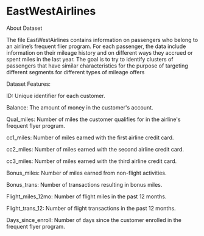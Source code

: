 # EastWestAirlines

About Dataset

The file EastWestAirlines contains information on passengers who belong to an airline’s frequent flier program. For each passenger, the data include information on their mileage history and on different ways they accrued or spent miles in the last year. The goal is to try to identify clusters of passengers that have similar characteristics for the purpose of targeting different segments for different types of mileage offers

Dataset Features:

ID: Unique identifier for each customer.

Balance: The amount of money in the customer's account.

Qual_miles: Number of miles the customer qualifies for in the airline's frequent flyer program.

cc1_miles: Number of miles earned with the first airline credit card.

cc2_miles: Number of miles earned with the second airline credit card.

cc3_miles: Number of miles earned with the third airline credit card.

Bonus_miles: Number of miles earned from non-flight activities.

Bonus_trans: Number of transactions resulting in bonus miles.

Flight_miles_12mo: Number of flight miles in the past 12 months.

Flight_trans_12: Number of flight transactions in the past 12 months.

Days_since_enroll: Number of days since the customer enrolled in the frequent flyer program.
